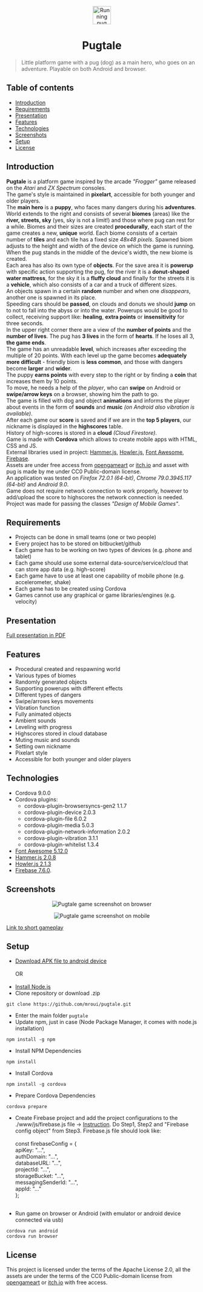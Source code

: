 <p align="center">
  <img src="./www/assets/images/pug-running.gif" width="48px" alt="Running pug"/>
</p>
<h1 align="center">
	Pugtale
</h1>

> Little platform game with a pug (dog) as a main hero, who goes on an adventure. Playable on both Android and browser.

## Table of contents
* [Introduction](#introduction)
* [Requirements](#requirements)
* [Presentation](#presentation)
* [Features](#features)
* [Technologies](#technologies)
* [Screenshots](#screenshots)
* [Setup](#setup)
* [License](#license)

## Introduction
**Pugtale** is a platform game inspired by the arcade *"Frogger"* game released on the *Atari* and *ZX Spectrum* consoles.
</br>
The game's style is maintained in **pixelart**, accessible for both younger and older players.
</br>
The **main hero** is a **puppy**, who faces many dangers during his **adventures**.
</br>
World extends to the right and consists of several **biomes** (areas) like the **river, streets, sky** (yes, sky is not a limit!) and those where pug can rest for a while. Biomes and their sizes are created **procedurally**, each start of the game creates a new, **unique** world. Each biome consists of a certain number of **tiles** and each tile has a fixed size *48x48 pixels*. Spawned biom adjusts to the height and width of the device on which the game is running. When the pug stands in the middle of the device's width, the new biome is created.
</br>
Each area has also its own type of **objects**. For the save area it is **powerup** with specific action supporting the pug, for the river it is a **donut-shaped water mattress**, for the sky it is a **fluffy cloud** and finally for the streets it is a **vehicle**, which also consists of a car and a truck of different sizes.
</br>
An objects spawn in a certain **random** number and when one *disappears*, another one is spawned in its place.
</br>
Speeding cars should be **passed**, on clouds and donuts we should **jump** on to not to fall into the abyss or into the water. Powerups would be good to collect, receiving support like: **healing**, **extra points** or **insensitivity** for three seconds.
</br>
In the upper right corner there are a view of the **number of points** and the **number of lives**. The pug has **3 lives** in the form of **hearts**. If he loses all 3, **the game ends**.
</br>
The game has an unreadable **level**, which increases after exceeding the multiple of 20 points. With each level up the game becomes **adequately more difficult** - friendly biom is **less common**, and those with dangers become **larger** and **wider**.
</br>
The puppy **earns points** with every step to the right or by finding a **coin** that increases them by 10 points.
</br>
To move, he needs a help of the *player*, who can **swipe** on Android or **swipe/arrow keys** on a browser, showing him the path to go.
</br>
The game is filled with dog and object **animations** and informs the player about events in the form of **sounds** and **music** *(on Android also vibration is available)*.
</br>
After each game our **score** is saved and if we are in the **top 5 players**, our nickname is displayed in the **highscores** table.
</br>
History of high-scores is stored in a **cloud** *(Cloud Firestore)*.
</br>
Game is made with **Cordova** which allows to create mobile apps with HTML, CSS and JS.
</br>
External libraries used in project: [Hammer.js](https://hammerjs.github.io/), [Howler.js](https://howlerjs.com/), [Font Awesome](https://fontawesome.com/), [Firebase](https://www.npmjs.com/package/firebase).
</br>
Assets are under free access from [opengameart](https://opengameart.org/) or [itch.io](https://itch.io) and asset with pug is made by me under CC0 Public-domain license.
</br>
An application was tested on *Firefox 72.0.1 (64-bit)*, *Chrome 79.0.3945.117 (64-bit)* and *Android 9.0*.
</br>
Game does not require network connection to work properly, however to add/upload the score to highscores the network connection is needed.
</br>
Project was made for passing the classes *"Design of Mobile Games"*.

## Requirements
* Projects can be done in small teams (one or two people)
* Every project has to be stored on bitbucket/github
* Each game has to be working on two types of devices (e.g. phone and tablet)
* Each game should use some external data-source/service/cloud that can store app data (e.g. high-score)
* Each game have to use at least one capability of mobile phone (e.g. accelerometer, shake)
* Each game has to be created using Cordova
* Games cannot use any graphical or game libraries/engines (e.g. velocity)

## Presentation
[Full presentation in PDF](/docs/pugtale-presentation.pdf)

## Features
* Procedural created and respawning world
* Various types of biomes
* Randomly generated objects
* Supporting powerups with different effects
* Different types of dangers
* Swipe/arrows keys movements
* Vibration function
* Fully animated objects
* Ambient sounds
* Leveling with progress
* Highscores stored in cloud database
* Muting music and sounds
* Setting own nickname
* Pixelart style
* Accessible for both younger and older players

## Technologies
* Cordova 9.0.0
* Cordova plugins:
  * cordova-plugin-browsersyncs-gen2 1.1.7
  * cordova-plugin-device 2.0.3
  * cordova-plugin-file 6.0.2
  * cordova-plugin-media 5.0.3
  * cordova-plugin-network-information 2.0.2
  * cordova-plugin-vibration 3.1.1
  * cordova-plugin-whitelist 1.3.4
* [Font Awesome 5.12.0](https://fontawesome.com/)
* [Hammer.js 2.0.8](https://hammerjs.github.io/)
* [Howler.js 2.1.3](https://howlerjs.com/)
* [Firebase 7.6.0](https://www.npmjs.com/package/firebase).

## Screenshots
<p align="center">
	<img src="./www/assets/screenshots/pugtale-screenshot-1.png" alt="Pugtale game screenshot on browser"/>
</p>
<p align="center">
	<img src="./www/assets/screenshots/pugtale-screenshot-2.png" alt="Pugtale game screenshot on mobile"/>
</p>

[Link to short gameplay](https://raw.githubusercontent.com/mroui/pugtale/master/www/assets/videos/pugtale-video-1.mp4)

## Setup
* [Download APK file to android device](./APK/Pugtale.apk)
</br></br>
OR
</br></br>
* [Install Node.js](https://nodejs.org/en/download/)
* Clone repository or download .zip
```
git clone https://github.com/mroui/pugtale.git
```
* Enter the main folder `pugtale`
* Update npm, just in case (Node Package Manager, it comes with node.js installation)
```
npm install -g npm
```
* Install NPM Dependencies
```
npm install
```
* Install Cordova
```
npm install -g cordova
```
* Prepare Cordova Dependencies
```
cordova prepare
```
* Create Firebase project and add the project configurations to the ./www/js/firebase.js file ->
[Instruction](https://firebase.google.com/docs/web/setup). Do Step1, Step2 and "Firebase config object" from Step3. Firebase.js file should look like:
</br></br>
const firebaseConfig = {
  </br>
    apiKey: "...",
  </br>
    authDomain: "...",
  </br>
    databaseURL: "...",
  </br>
    projectId: "...",
  </br>
    storageBucket: "...",
  </br>
    messagingSenderId: "...",
  </br>
    appId: "..."
  </br>
};
</br></br>

* Run game on browser or Android (with emulator or android device connected via usb)
```
cordova run android
cordova run browser
```

## License
This project is licensed under the terms of the Apache License 2.0, all the assets are under the terms of the CC0 Public-domain license from [opengameart](https://opengameart.org/) or [itch.io](https://itch.io) with free access.